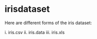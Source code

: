# irisdataset
Here are different forms of the iris dataset:

i. iris.csv
ii. iris.data
iii. iris.xls
